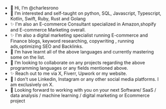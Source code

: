 - 👋 Hi, I’m @charlesrono
- 👀 I’m interested and self-taught on python, SQL, Javascript, Typescript, Kotlin, Swift, Ruby, Rust and Golang
- ✨ I'm also an E-commerce Consultant specialized in Amazon,shopify and E-commerce Marketing overall.
- ✨ I'm also a digital marketing specialist running E-commerce and Finance blogs, keyword researching, copywriting , running ads,optimizing SEO and Backlinks.
- 🌱 I’m have learnt all of the above languages and currently mastering some on the list.
- 💞️ I’m looking to collaborate on any projects regarding the above programming languages or any fields mentioned above.
- ✨ Reach out to me via  X, Fiverr, Upwork or my website.
- 🌱 I don't use Linkedin, Instagram or any other social media platforms. I am exclusively on X.
- 🌱 Looking forward to working with you on your next Software/ SaaS / data analysis / machine learning / digital marketing or Ecommerce project
